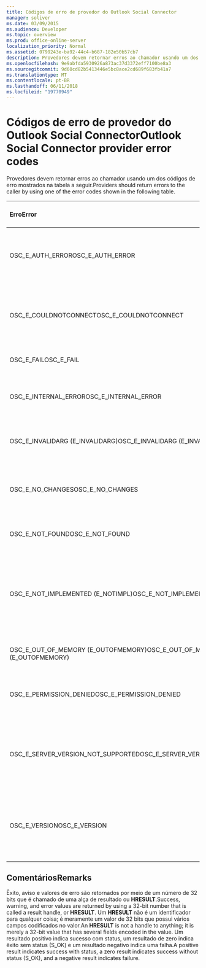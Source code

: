 ```yaml
---
title: Códigos de erro de provedor do Outlook Social Connector
manager: soliver
ms.date: 03/09/2015
ms.audience: Developer
ms.topic: overview
ms.prod: office-online-server
localization_priority: Normal
ms.assetid: 0799243e-ba92-44c4-b687-182e50b57cb7
description: Provedores devem retornar erros ao chamador usando um dos códigos de erro mostrados na tabela a seguir.
ms.openlocfilehash: 9e9abfda5930926a873ac37d3372eff7100be8a3
ms.sourcegitcommit: 9d60cd82b5413446e5bc8ace2cd689f683fb41a7
ms.translationtype: MT
ms.contentlocale: pt-BR
ms.lasthandoff: 06/11/2018
ms.locfileid: "19770949"
---
```

# <a name="outlook-social-connector-provider-error-codes"></a><span data-ttu-id="4e3af-103">Códigos de erro de provedor do Outlook Social Connector</span><span class="sxs-lookup"><span data-stu-id="4e3af-103">Outlook Social Connector provider error codes</span></span>

<span data-ttu-id="4e3af-104">Provedores devem retornar erros ao chamador usando um dos códigos de erro mostrados na tabela a seguir.</span><span class="sxs-lookup"><span data-stu-id="4e3af-104">Providers should return errors to the caller by using one of the error codes shown in the following table.</span></span> 
  
|<span data-ttu-id="4e3af-105">**Erro**</span><span class="sxs-lookup"><span data-stu-id="4e3af-105">**Error**</span></span>|<span data-ttu-id="4e3af-106">**Código de erro (hexadecimal)**</span><span class="sxs-lookup"><span data-stu-id="4e3af-106">**Error code (hexadecimal)**</span></span>|<span data-ttu-id="4e3af-107">**Descrição**</span><span class="sxs-lookup"><span data-stu-id="4e3af-107">**Description**</span></span>|
|:-----|:-----|:-----|
|<span data-ttu-id="4e3af-108">OSC_E_AUTH_ERROR</span><span class="sxs-lookup"><span data-stu-id="4e3af-108">OSC_E_AUTH_ERROR</span></span>  <br/> |<span data-ttu-id="4e3af-109">0x80041404</span><span class="sxs-lookup"><span data-stu-id="4e3af-109">0x80041404</span></span>  <br/> |<span data-ttu-id="4e3af-110">Falha na autenticação na rede do site de rede social.</span><span class="sxs-lookup"><span data-stu-id="4e3af-110">Authentication failed on the network of the social network site.</span></span>  <br/> |
|<span data-ttu-id="4e3af-111">OSC_E_COULDNOTCONNECT</span><span class="sxs-lookup"><span data-stu-id="4e3af-111">OSC_E_COULDNOTCONNECT</span></span>  <br/> |<span data-ttu-id="4e3af-112">0x80041402</span><span class="sxs-lookup"><span data-stu-id="4e3af-112">0x80041402</span></span>  <br/> |<span data-ttu-id="4e3af-113">Nenhuma conexão está disponível para conectar ao site de rede social.</span><span class="sxs-lookup"><span data-stu-id="4e3af-113">No connection is available to connect to the social network site.</span></span>  <br/> |
|<span data-ttu-id="4e3af-114">OSC_E_FAIL</span><span class="sxs-lookup"><span data-stu-id="4e3af-114">OSC_E_FAIL</span></span>  <br/> |<span data-ttu-id="4e3af-115">0x80004005</span><span class="sxs-lookup"><span data-stu-id="4e3af-115">0x80004005</span></span>  <br/> |<span data-ttu-id="4e3af-116">Erro de falha geral.</span><span class="sxs-lookup"><span data-stu-id="4e3af-116">General failure error.</span></span>  <br/> |
|<span data-ttu-id="4e3af-117">OSC_E_INTERNAL_ERROR</span><span class="sxs-lookup"><span data-stu-id="4e3af-117">OSC_E_INTERNAL_ERROR</span></span>  <br/> |<span data-ttu-id="4e3af-118">0x80041400</span><span class="sxs-lookup"><span data-stu-id="4e3af-118">0x80041400</span></span>  <br/> |<span data-ttu-id="4e3af-119">Ocorreu um erro interno devido a uma operação inválida.</span><span class="sxs-lookup"><span data-stu-id="4e3af-119">An internal error occurred because of an invalid operation.</span></span>  <br/> |
|<span data-ttu-id="4e3af-120">OSC_E_INVALIDARG (E_INVALIDARG)</span><span class="sxs-lookup"><span data-stu-id="4e3af-120">OSC_E_INVALIDARG (E_INVALIDARG)</span></span>  <br/> |<span data-ttu-id="4e3af-121">0x80070057</span><span class="sxs-lookup"><span data-stu-id="4e3af-121">0x80070057</span></span>  <br/> |<span data-ttu-id="4e3af-122">Um argumento inválido foi passado para uma função.</span><span class="sxs-lookup"><span data-stu-id="4e3af-122">An invalid argument was passed to a function.</span></span>  <br/> |
|<span data-ttu-id="4e3af-123">OSC_E_NO_CHANGES</span><span class="sxs-lookup"><span data-stu-id="4e3af-123">OSC_E_NO_CHANGES</span></span>  <br/> |<span data-ttu-id="4e3af-124">0x80041406</span><span class="sxs-lookup"><span data-stu-id="4e3af-124">0x80041406</span></span>  <br/> |<span data-ttu-id="4e3af-125">Sem alterações ocorreram desde a última sincronização.</span><span class="sxs-lookup"><span data-stu-id="4e3af-125">No changes have occurred since the last synchronization.</span></span>  <br/> |
|<span data-ttu-id="4e3af-126">OSC_E_NOT_FOUND</span><span class="sxs-lookup"><span data-stu-id="4e3af-126">OSC_E_NOT_FOUND</span></span>  <br/> |<span data-ttu-id="4e3af-127">0x80041405</span><span class="sxs-lookup"><span data-stu-id="4e3af-127">0x80041405</span></span>  <br/> |<span data-ttu-id="4e3af-128">Um recurso não pode ser encontrado.</span><span class="sxs-lookup"><span data-stu-id="4e3af-128">A resource cannot be found.</span></span>  <br/> |
|<span data-ttu-id="4e3af-129">OSC_E_NOT_IMPLEMENTED (E_NOTIMPL)</span><span class="sxs-lookup"><span data-stu-id="4e3af-129">OSC_E_NOT_IMPLEMENTED (E_NOTIMPL)</span></span>  <br/> |<span data-ttu-id="4e3af-130">0x80004001</span><span class="sxs-lookup"><span data-stu-id="4e3af-130">0x80004001</span></span>  <br/> |<span data-ttu-id="4e3af-131">A solicitação para o site de rede social é válida, mas não foi implementada pelo site de rede social.</span><span class="sxs-lookup"><span data-stu-id="4e3af-131">The request to the social network site is valid but has not been implemented by the social network site.</span></span>  <br/> |
|<span data-ttu-id="4e3af-132">OSC_E_OUT_OF_MEMORY (E_OUTOFMEMORY)</span><span class="sxs-lookup"><span data-stu-id="4e3af-132">OSC_E_OUT_OF_MEMORY (E_OUTOFMEMORY)</span></span>  <br/> |<span data-ttu-id="4e3af-133">0x8007000E</span><span class="sxs-lookup"><span data-stu-id="4e3af-133">0x8007000E</span></span>  <br/> |<span data-ttu-id="4e3af-134">Ocorreu um erro de falta de memória.</span><span class="sxs-lookup"><span data-stu-id="4e3af-134">An out-of-memory error occurred.</span></span>  <br/> |
|<span data-ttu-id="4e3af-135">OSC_E_PERMISSION_DENIED</span><span class="sxs-lookup"><span data-stu-id="4e3af-135">OSC_E_PERMISSION_DENIED</span></span>  <br/> |<span data-ttu-id="4e3af-136">0x80041403</span><span class="sxs-lookup"><span data-stu-id="4e3af-136">0x80041403</span></span>  <br/> |<span data-ttu-id="4e3af-137">O provedor do OSC negado permissão para o recurso.</span><span class="sxs-lookup"><span data-stu-id="4e3af-137">The OSC provider denied permission for the resource.</span></span>  <br/> |
|<span data-ttu-id="4e3af-138">OSC_E_SERVER_VERSION_NOT_SUPPORTED</span><span class="sxs-lookup"><span data-stu-id="4e3af-138">OSC_E_SERVER_VERSION_NOT_SUPPORTED</span></span>  <br/> |<span data-ttu-id="4e3af-139">0x80041406</span><span class="sxs-lookup"><span data-stu-id="4e3af-139">0x80041406</span></span>  <br/> |<span data-ttu-id="4e3af-140">Não há suporte para a versão do servidor para configurar a conta de redes sociais.</span><span class="sxs-lookup"><span data-stu-id="4e3af-140">The version of the server to configure the social network account is not supported.</span></span>  <br/> |
|<span data-ttu-id="4e3af-141">OSC_E_VERSION</span><span class="sxs-lookup"><span data-stu-id="4e3af-141">OSC_E_VERSION</span></span>  <br/> |<span data-ttu-id="4e3af-142">0x80041401</span><span class="sxs-lookup"><span data-stu-id="4e3af-142">0x80041401</span></span>  <br/> |<span data-ttu-id="4e3af-143">O provedor não oferece suporte para esta versão do estensibilidade do provedor do OSC.</span><span class="sxs-lookup"><span data-stu-id="4e3af-143">The provider does not support this version of OSC provider extensibility.</span></span>  <br/> |
   
## <a name="remarks"></a><span data-ttu-id="4e3af-144">Comentários</span><span class="sxs-lookup"><span data-stu-id="4e3af-144">Remarks</span></span>

<span data-ttu-id="4e3af-145">Êxito, aviso e valores de erro são retornados por meio de um número de 32 bits que é chamado de uma alça de resultado ou **HRESULT**.</span><span class="sxs-lookup"><span data-stu-id="4e3af-145">Success, warning, and error values are returned by using a 32-bit number that is called a result handle, or **HRESULT**.</span></span> <span data-ttu-id="4e3af-146">Um **HRESULT** não é um identificador para qualquer coisa; é meramente um valor de 32 bits que possui vários campos codificados no valor.</span><span class="sxs-lookup"><span data-stu-id="4e3af-146">An **HRESULT** is not a handle to anything; it is merely a 32-bit value that has several fields encoded in the value.</span></span> <span data-ttu-id="4e3af-147">Um resultado positivo indica sucesso com status, um resultado de zero indica êxito sem status (S_OK) e um resultado negativo indica uma falha.</span><span class="sxs-lookup"><span data-stu-id="4e3af-147">A positive result indicates success with status, a zero result indicates success without status (S_OK), and a negative result indicates failure.</span></span> 
  

